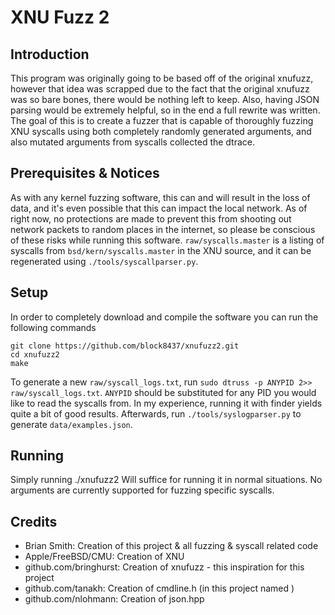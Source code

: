 # XNU Fuzz 2

## Introduction
This program was originally going to be based off of the original xnufuzz, however that idea was scrapped due to the fact that the original xnufuzz was so bare bones, there would be nothing left to keep. Also, having JSON parsing would be extremely helpful, so in the end a full rewrite was written. The goal of this is to create a fuzzer that is capable of thoroughly fuzzing XNU syscalls using both completely randomly generated arguments, and also mutated arguments from syscalls collected the dtrace.

## Prerequisites & Notices
As with any kernel fuzzing software, this can and will result in the loss of data, and it's even possible that this can impact the local network. As of right now, no protections are made to prevent this from shooting out network packets to random places in the internet, so please be conscious of these risks while running this software.
`raw/syscalls.master` is a listing of syscalls from `bsd/kern/syscalls.master` in the XNU source, and it can be regenerated using `./tools/syscallparser.py`.

## Setup
In order to completely download and compile the software you can run the following commands

	git clone https://github.com/block8437/xnufuzz2.git
	cd xnufuzz2
	make

To generate a new `raw/syscall_logs.txt`, run `sudo dtruss -p ANYPID 2>> raw/syscall_logs.txt`. `ANYPID` should be substituted for any PID you would like to read the syscalls from. In my experience, running it with finder yields quite a bit of good results. Afterwards, run `./tools/syslogparser.py` to generate `data/examples.json`.

## Running
Simply running
	./xnufuzz2
Will suffice for running it in normal situations. No arguments are currently supported for fuzzing specific syscalls.

## Credits
- Brian Smith: Creation of this project & all fuzzing & syscall related code
- Apple/FreeBSD/CMU: Creation of XNU
- github.com/bringhurst: Creation of xnufuzz - this inspiration for this project
- github.com/tanakh: Creation of cmdline.h (in this project named )
- github.com/nlohmann: Creation of json.hpp